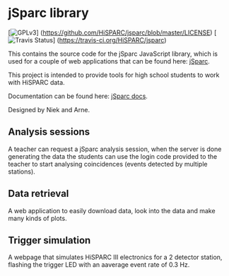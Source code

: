 jSparc library
==============

[![GPLv3](http://img.shields.io/badge/license-GPLv3-blue.png)]
(https://github.com/HiSPARC/jsparc/blob/master/LICENSE)
[![Travis Status](http://img.shields.io/travis/HiSPARC/jsparc/master.png)]
(https://travis-ci.org/HiSPARC/jsparc)

This contains the source code for the jSparc JavaScript library, which
is used for a couple of web applications that can be found here:
[jSparc](http://data.hisparc.nl/media/jsparc/index.html).

This project is intended to provide tools for high school students to
work with HiSPARC data.

Documentation can be found here:
[jSparc docs](http://docs.hisparc.nl/jsparc/).

Designed by Niek and Arne.


Analysis sessions
-----------------

A teacher can request a jSparc analysis session, when the server is done
generating the data the students can use the login code provided to the
teacher to start analysing coincidences (events detected by multiple
stations).


Data retrieval
--------------

A web application to easily download data, look into the data and make
many kinds of plots.


Trigger simulation
------------------

A webpage that simulates HiSPARC III electronics for a 2 detector
station, flashing the trigger LED with an aaverage event rate of 0.3 Hz.

